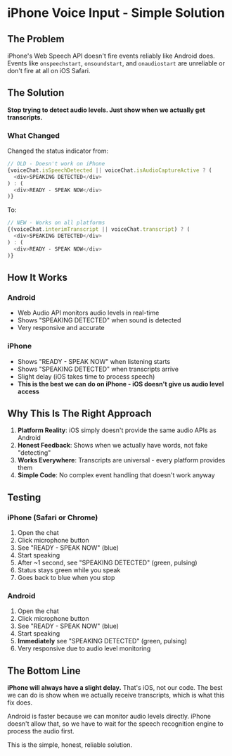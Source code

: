 # iPhone Voice Input - Simple Solution

## The Problem
iPhone's Web Speech API doesn't fire events reliably like Android does. Events like `onspeechstart`, `onsoundstart`, and `onaudiostart` are unreliable or don't fire at all on iOS Safari.

## The Solution
**Stop trying to detect audio levels. Just show when we actually get transcripts.**

### What Changed
Changed the status indicator from:
```typescript
// OLD - Doesn't work on iPhone
{voiceChat.isSpeechDetected || voiceChat.isAudioCaptureActive ? (
  <div>SPEAKING DETECTED</div>
) : (
  <div>READY - SPEAK NOW</div>
)}
```

To:
```typescript
// NEW - Works on all platforms
{(voiceChat.interimTranscript || voiceChat.transcript) ? (
  <div>SPEAKING DETECTED</div>
) : (
  <div>READY - SPEAK NOW</div>
)}
```

## How It Works

### Android
- Web Audio API monitors audio levels in real-time
- Shows "SPEAKING DETECTED" when sound is detected
- Very responsive and accurate

### iPhone
- Shows "READY - SPEAK NOW" when listening starts
- Shows "SPEAKING DETECTED" when transcripts arrive
- Slight delay (iOS takes time to process speech)
- **This is the best we can do on iPhone - iOS doesn't give us audio level access**

## Why This Is The Right Approach

1. **Platform Reality**: iOS simply doesn't provide the same audio APIs as Android
2. **Honest Feedback**: Shows when we actually have words, not fake "detecting"
3. **Works Everywhere**: Transcripts are universal - every platform provides them
4. **Simple Code**: No complex event handling that doesn't work anyway

## Testing

### iPhone (Safari or Chrome)
1. Open the chat
2. Click microphone button
3. See "READY - SPEAK NOW" (blue)
4. Start speaking
5. After ~1 second, see "SPEAKING DETECTED" (green, pulsing)
6. Status stays green while you speak
7. Goes back to blue when you stop

### Android
1. Open the chat
2. Click microphone button
3. See "READY - SPEAK NOW" (blue)
4. Start speaking
5. **Immediately** see "SPEAKING DETECTED" (green, pulsing)
6. Very responsive due to audio level monitoring

## The Bottom Line

**iPhone will always have a slight delay.** That's iOS, not our code. The best we can do is show when we actually receive transcripts, which is what this fix does.

Android is faster because we can monitor audio levels directly. iPhone doesn't allow that, so we have to wait for the speech recognition engine to process the audio first.

This is the simple, honest, reliable solution.
